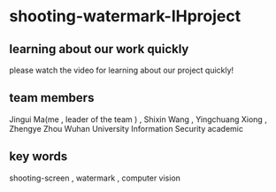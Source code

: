 # shooting-watermark-IHproject

## learning about our work quickly
please watch the video for learning about our project quickly!

## team members
Jingui Ma(me , leader of the team ) , Shixin Wang , Yingchuang Xiong , Zhengye Zhou
Wuhan University Information Security academic

## key words
shooting-screen , watermark , computer vision
